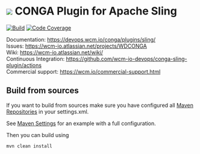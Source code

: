 <img src="https://wcm.io/images/favicon-16@2x.png"/> CONGA Plugin for Apache Sling
======
[![Build](https://github.com/wcm-io-devops/conga-sling-plugin/workflows/Build/badge.svg?branch=develop)](https://github.com/wcm-io-devops/conga-sling-plugin/actions?query=workflow%3ABuild+branch%3Adevelop)
[![Code Coverage](https://codecov.io/gh/wcm-io-devops/conga-sling-plugin/branch/develop/graph/badge.svg)](https://codecov.io/gh/wcm-io-devops/conga-sling-plugin)

Documentation: https://devops.wcm.io/conga/plugins/sling/<br/>
Issues: https://wcm-io.atlassian.net/projects/WDCONGA<br/>
Wiki: https://wcm-io.atlassian.net/wiki/<br/>
Continuous Integration: https://github.com/wcm-io-devops/conga-sling-plugin/actions<br/>
Commercial support: https://wcm.io/commercial-support.html


## Build from sources

If you want to build from sources make sure you have configured all [Maven Repositories](https://devops.wcm.io/maven.html) in your settings.xml.

See [Maven Settings](https://github.com/wcm-io-devops/conga-sling-plugin/blob/develop/.maven-settings.xml) for an example with a full configuration.

Then you can build using

```
mvn clean install
```
